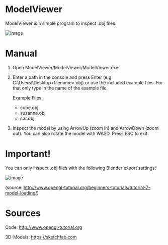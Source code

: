 # ModelViewer
ModelViewer is a simple program to inspect .obj files.

![image](https://user-images.githubusercontent.com/93867224/211090470-26b7c7ea-3643-46fa-adee-81f0c6142008.png)


# Manual
1. Open ModelViewer/ModelViewer/ModelViewer.exe
2. Enter a path in the console and press Enter (e.g. C:\Users\\<username>\Desktop\<filename>.obj)
   or use the included example files. For that only type in the name of the example file.
   
   Example Files:
   - cube.obj
   - suzanne.obj
   - car.obj
3. Inspect the model by using ArrowUp (zoom in) and ArrowDown (zoom out). You can also rotate the
   model with WASD. Press ESC to exit.
   
# Important!
You can only inspect .obj files with the following Blender export settings:

![image](https://user-images.githubusercontent.com/93867224/211086787-b492d528-6c12-4bcf-9f4b-6cc12556c060.png)

(source: http://www.opengl-tutorial.org/beginners-tutorials/tutorial-7-model-loading/)
   
# Sources
Code: http://www.opengl-tutorial.org

3D-Models: https://sketchfab.com

